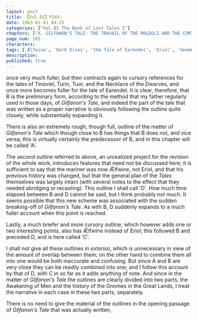 ```yaml
---
layout: post
title: 【Vol.01】P265.
date: 1983-01-01 04:25
categories: ["Vol.01 The Book of Lost Tales I"]
chapters: ["X. GILFANON'S TALE: THE TRAVAIL OF THE NOLDOLI AND THE COMING OF MANKIND"]
page_num: 265
characters: 
tags: ['Ǽlfwine', 'Dark Elves', 'the Tale of Earendel', 'Eriol', 'Gnomes', 'The Fall of Gondolin', 'Great Lands', 'Men', 'Necklace of the Dwarves, Tale of the']
description: 
published: true
---
```


<p style="text-indent: 0;">
once very much fuller, but then contracts again to cursory references for the tales of Tinúvíel, Turin, Tuor, and the Necklace of the Dwarves, and once more becomes fuller for the tale of Earendel. It is clear, therefore, that B is the preliminary form, according to the method that my father regularly used in those days, of <I>Gilfanon's Tale</I>, and indeed the part of the tale that was written as a proper narrative is obviously following the outline quite closely, while substantially expanding it.
</p>

There is also an extremely rough, though full, outline of the matter of <I>Gilfanon's Tale</I> which though close to B has things that B does not, and vice versa; this is virtually certainly the predecessor of B, and in this chapter will be called 'A'.

The second outline referred to above, an unrealized project for the revision of the whole work, introduces features that need not be discussed here; it is sufficient to say that the mariner was now Ǽlfwine, not Eriol, and that his previous history was changed, but that the general plan of the <I>Tales</I> themselves was largely intact (with several notes to the effect that they needed abridging or recasting). This outline I shall call 'D'. How much time elapsed between B and D cannot be said, but I think probably not much. It seems possible that this new scheme was associated with the sudden breaking-off of <I>Gilfanon's Tale</I>. As with B, D suddenly expands to a much fuller account when this point is reached.

Lastly, a much briefer and more cursory outline, which however adds one or two interesting points, also has Ǽlfwine instead of Eriol; this followed B and preceded D, and is here called 'C'.

I shall not give all these outlines <I>in extenso</I>, which is unnecessary in view of the amount of overlap between them; on the other hand to combine them all into one would be both inaccurate and confusing. But since A and B are very close they can be readily combined into one; and I follow this account by that of D, with C in so far as it adds anything of note. And since in the matter of <I>Gilfanon's Tale</I> the outlines are clearly divided into two parts, the Awakening of Men and the history of the Gnomes in the Great Lands, I treat the narrative in each case in these two parts, separately.

There is no need to give the material of the outlines in the opening passage of <I>Gilfanon's Tale</I> that was actually written,

